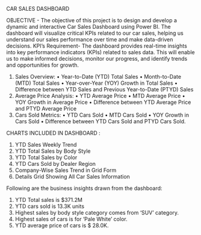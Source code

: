 CAR SALES DASHBOARD


OBJECTIVE - The objective of this project is to design and develop a dynamic and interactive Car Sales Dashboard using Power BI. The dashboard will visualize critical KPIs related to our car sales, helping us understand our sales performance over time and make data-driven decisions.
KPI’s Requirement- The dashboard provides real-time insights into key performance indicators (KPIs) related to sales data. This will enable us to make informed decisions, monitor our progress, and identify trends and opportunities for growth.
1.	Sales Overview:
•	Year-to-Date (YTD) Total Sales
•	Month-to-Date (MTD) Total Sales
•	Year-over-Year (YOY) Growth in Total Sales
•	Difference between YTD Sales and Previous Year-to-Date (PTYD) Sales
2.	Average Price Analysis:
•	YTD Average Price
•	MTD Average Price
•	YOY Growth in Average Price
•	Difference between YTD Average Price and PTYD Average Price
3.	Cars Sold Metrics:
•	YTD Cars Sold
•	MTD Cars Sold
•	YOY Growth in Cars Sold
•	Difference between YTD Cars Sold and PTYD Cars Sold.

CHARTS INCLUDED IN DASHBOARD :
1.	YTD Sales Weekly Trend
2.	YTD Total Sales by Body Style
3.	YTD Total Sales by Color
4.	YTD Cars Sold by Dealer Region
5.	Company-Wise Sales Trend in Grid Form
6.	Details Grid Showing All Car Sales Information

Following are the business insights drawn from the dashboard:
1.	YTD Total sales is $371.2M 
2.	YTD cars sold is 13.3K units
3.	Highest sales by body style category comes from ‘SUV’ category.
4.	Highest sales of cars is for ‘Pale White’ color.
5.	YTD average price of cars is $ 28.0K.


